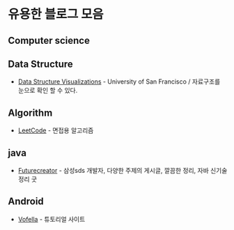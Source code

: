 # 유용한 블로그 모음

## Computer science




## Data Structure
* [Data Structure Visualizations](https://www.cs.usfca.edu/~galles/visualization/Algorithms.html) - University of San Francisco / 자료구조를 눈으로 확인 할 수 있다.  


## Algorithm
* [LeetCode](https://leetcode.com/) - 면접용 알고리즘  


## java
* [Futurecreator](https://futurecreator.github.io/) - 삼성sds 개발자, 다양한 주제의 게시글, 깔끔한 정리, 자바 신기술 정리 굿


## Android
* [Vofella](http://www.vogella.com/) - 튜토리얼 사이트
